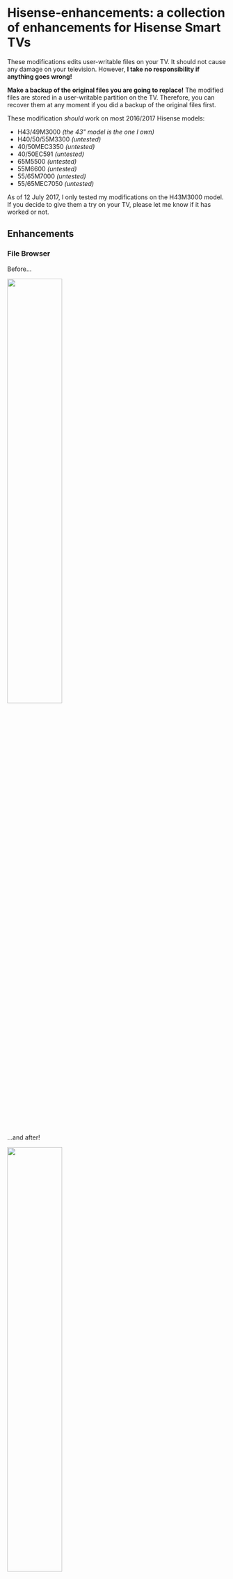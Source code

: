 # Hisense-enhancements: a collection of enhancements for Hisense Smart TVs

These modifications edits user-writable files on your TV. It should not cause any damage on your television. However, **I take no responsibility if anything goes wrong!**

**Make a backup of the original files you are going to replace!** The modified files are stored in a user-writable partition on the TV. Therefore, you can recover them at any moment if you did a backup of the original files first.

These modification *should* work on most 2016/2017 Hisense models:
* H43/49M3000     *(the 43" model is the one I own)*
* H40/50/55M3300  *(untested)*
* 40/50MEC3350    *(untested)*
* 40/50EC591      *(untested)*
* 65M5500         *(untested)*
* 55M6600         *(untested)*
* 55/65M7000      *(untested)*
* 55/65MEC7050    *(untested)*

As of 12 July 2017, I only tested my modifications on the H43M3000 model. If you decide to give them a try on your TV, please let me know if it has worked or not.

## Enhancements ##
### File Browser ###
Before...

<img align="center" width="50%" src="https://s11.postimg.org/u50rtzsub/before.png">

...and after! 

<img align="center" width="50%" src="https://s11.postimg.org/3vb3xghj7/after.png">

#### Features: ####
* files organised in a vertical list for better browsing
* supports long names (both path and file name)
* 19 files per page instead of 15
* supports over-scrolling
* file randomizer (select a random file by pressing blue button ![](https://placehold.it/15/1589F0/000000?text=+))
* *text scrolling disabled*
* supports natural order sorting

### Video player ###

#### Features: ####
* fast seek mode (press a number to navigate fast in the video)
<img align="center" width="50%" src="https://s24.postimg.org/78da9m051/fast_seek.png">

* supports long file names

## Installation ##
First of all, you need access to the FTP interface of your television. It's quite easy to do using a UART to USB interface. I have written a small guide on xda-developers: [click here](https://forum.xda-developers.com/showpost.php?p=68737765&postcount=84)

In order to apply the modification, you can clone the repository and then execute the batches: you will find the needed files in the folder "release" newly created. Alternatively, you can grab the files below. After that, connect to your Hisense TV via FTP and navigate to the folder <code>/3rd_rw/UI/hisenseUI/</code>. Transfer the files and test the modification!

If you want the modded file browser replace these files:
* <code>[mediaIndex.html](https://raw.githubusercontent.com/giofrida/Hisense-enhancements/master/UI/hisenseUI/mediaIndex.html)</code>
* <code>css/[fileBrowser.css](https://raw.githubusercontent.com/giofrida/Hisense-enhancements/master/UI/hisenseUI/css/fileBrowser.css)</code>
* <code>modulePages/himedia/[fileBrowser.js](https://raw.githubusercontent.com/giofrida/Hisense-enhancements/master/UI/hisenseUI/modulePages/himedia/fileBrowser.js)</code>
* <code>tempString/[hiMediaString.js](https://raw.githubusercontent.com/giofrida/Hisense-enhancements/master/UI/hisenseUI/tempString/hiMediaString.js)</code>

If you want the modded video player replace these files:
* <code>css/[videoPlayer.css](https://raw.githubusercontent.com/giofrida/Hisense-enhancements/master/UI/hisenseUI/css/videoPlayer.css)</code>
* <code>modulePages/himedia/[videoPlayer.js](https://raw.githubusercontent.com/giofrida/Hisense-enhancements/master/UI/hisenseUI/modulePages/himedia/videoPlayer.js)</code>
